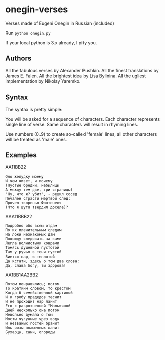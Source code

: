 # onegin-verses
Verses made of Eugeni Onegin in Russian (included)

Run `python onegin.py`

If your local python is 3.x already, I pity you.

## Authors
All the fabulous verses by Alexander Pushkin.
All the finest translations by James E. Falen.
All the brightest idea by Lisa Bylinina.
All the ugliest implementation by Nikolay Yaremko.


## Syntax
The syntax is pretty simple:

You will be asked for a sequence of characters. Each character represents single line of verse. Same characters will result in rhyming lines.

Use numbers (0..9) to create so-called 'female' lines, all other characters will be treated as 'male' ones.

## Examples

AA11BB22

    Оно желудку моему
    И чем живет, и почему
    (Пустые бредни, небылицы
    А между тем две, три страницы)
    "Ну, что ж? убит", - решил сосед
    Печален страсти мертвой след:
    Прочел творенья Фонтенеля
    (Что я шутя твердил доселе)?


AAA11BBB22

    Подробно обо всем отдам
    По их пленительным следам
    На ложи незнакомых дам
    Повсюду следовать за вами
    Легла волнистыми коврами
    Томясь душевной пустотой
    Там у ручья в тени густой
    Виется пар, и теплотой
    Да кстати, здесь о том два слова:
    Да, слава богу, ты здорова!

AA1BB1AA2BB2

    Потом понравились; потом
    То кратким словом, то крестом
    Когда б семейственной картиной
    И к гробу прадедов теснит
    И не проходит жар ланит
    Его с разрозненной "Мальвиной
    Дней несколько она потом
    Невольно думала о том
    Мосты чугунные чрез воды
    И незваных гостей бранит
    Иль розы пламенных ланит
    Бухарцы, сани, огороды
